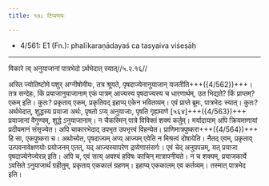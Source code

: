 ```yaml
---
title: १७८ टिप्पणयः

---
```

- 4/561: E1 (Fn.): phalīkaraṇādayaś ca tasyaiva viśeṣāḥ

____________________________________________


विकारे त्व् अनुयाजानां पात्रभेदो ऽर्थभेदात् स्यात्//५.२.१६//

अस्ति ज्योतिष्टोमे पशुर् अग्नीषोमीयः, तत्र श्रूयते, पृषदाज्येनानुयाजान् यजतीति+++({4/562})+++। तत्र सन्देहः, किं प्रयाजानुयाजानाम् एकं पात्रम् आज्यस्य पृषदाज्यस्य च धारणार्थम्, उत भिद्यते? किं प्राप्तम्? एकम् इति। कुतः? प्रकृताव् एकम्, प्रकृतिवद् इहाप्य् एकेन भवितव्यम्।
एवं प्राप्ते ब्रूमः, पात्रभेदः स्यात्। कुतः? अर्थभेदात्, शुद्धस्य प्रयाजा अर्थः, पृषतो ऽप्य् अनुयाजाः, पृषति गृह्यमाणे [५६४]+++({4/563})+++ प्रयाजानां वैगुण्यम्, शुद्धे ऽनुयाजानाम्। न चैकस्मिन् पात्रे विविक्तं शक्यं कर्तुम्। मर्यादायाम् अपि क्रियमाणायां प्रदीयमानं संसृज्येत। अपि चाकारभेदाद् उपभृत उपभृत्त्वं विहन्येत। प्राणिमात्रपुष्करा+++({4/564})+++ हि सा, एकपुष्करा च।
अथोच्येत, पृषदाज्यम् अप्य् आज्यम् एवेति न मिश्रत्वं दोषायेति। नैतद् एवम्, प्रकृताव् उत्पवनावेक्षणयोः प्रयोजनम् एतत्, यद् आज्यस्यापरेण द्रव्येणासंसर्गः। एवं चेद् अनुपपन्नम्, यत् प्रयाजा पृषदाज्येनेज्येरन्न् इति। अपि च, एवं सत्य् अवश्यं हविषः काचिन् मात्रापनीयते। न च शक्यम्, प्रयाजकार्ये ऽवसिते ऽनुयाजार्थं ग्रहीतुम्, प्रकृताव् एककालं ग्रहणम्। इहाप्य् एककालम् एव कर्तव्यम्। तस्मात् पात्रभेद इति।